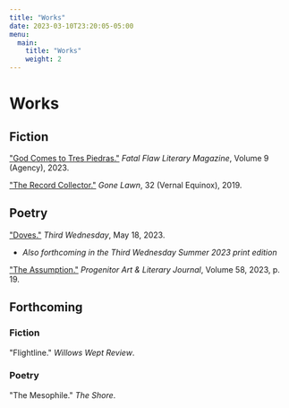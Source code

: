 ```yaml
---
title: "Works"
date: 2023-03-10T23:20:05-05:00
menu:
  main:
    title: "Works"
    weight: 2
---
```


# Works

## Fiction
["God Comes to Tres Piedras."](https://www.fatalflawlit.com/fiction-pieces/god-comes-to-tres-piedras) *Fatal Flaw Literary Magazine*, Volume 9 (Agency), 2023.

["The Record Collector."](https://gonelawn.net/journal/issue32/Mora.php) *Gone Lawn*, 32 (Vernal Equinox), 2019.

## Poetry
["Doves."](https://thirdwednesdaymagazine.org/2023/05/18/doves-katie-mora/) *Third Wednesday*, May 18, 2023.
* *Also forthcoming in the Third Wednesday Summer 2023 print edition*

["The Assumption."](https://accprogenitor58.wordpress.com/poetry/) *Progenitor Art & Literary Journal*, Volume 58, 2023, p. 19.

## Forthcoming

### Fiction
"Flightline." *Willows Wept Review*.

### Poetry
"The Mesophile." *The Shore*.

